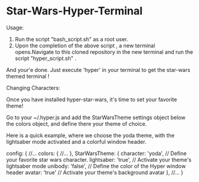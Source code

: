 # Star-Wars-Hyper-Terminal

Usage:

1) Run the script "bash_script.sh" as a root user.
2) Upon the completion of the above script , a new terminal opens.Navigate to this cloned repository in the new terminal and run the script "hyper_script.sh" .

And your'e done. Just execute 'hyper' in your terminal to get the star-wars themed terminal !

Changing Characters:

Once you have installed hyper-star-wars, it's time to set your favorite theme!

Go to your ~/.hyper.js and add the StarWarsTheme settings object below the colors object, and define there your theme of choice.

Here is a quick example, where we choose the yoda theme, with the lightsaber mode activated and a colorful window header.

config: {
	//...
	colors: {
	//...
	},
	StarWarsTheme: {
		character: 'yoda', // Define your favorite star wars character.
		lightsaber: 'true', // Activate your theme's lightsaber mode
		unibody: 'false', // Define the color of the Hyper window header
		avatar: 'true'  // Activate your theme's background avatar
	},
	//...
}
